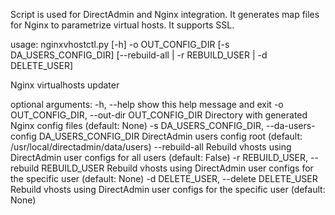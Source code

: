 Script is used for DirectAdmin and Nginx integration. It generates map files
for Nginx to parametrize virtual hosts. It supports SSL.

usage: nginxvhostctl.py [-h] -o OUT_CONFIG_DIR [-s DA_USERS_CONFIG_DIR]
[--rebuild-all | -r REBUILD_USER | -d DELETE_USER]

Nginx virtualhosts updater

optional arguments:
  -h, --help            show this help message and exit
  -o OUT_CONFIG_DIR, --out-dir OUT_CONFIG_DIR
                        Directory with generated Nginx config files (default:
                        None)
  -s DA_USERS_CONFIG_DIR, --da-users-config DA_USERS_CONFIG_DIR
                        DirectAdmin users config root (default:
                        /usr/local/directadmin/data/users)
  --rebuild-all         Rebuild vhosts using DirectAdmin user configs for all
                        users (default: False)
  -r REBUILD_USER, --rebuild REBUILD_USER
                        Rebuild vhosts using DirectAdmin user configs for the
                        specific user (default: None)
  -d DELETE_USER, --delete DELETE_USER
                        Rebuild vhosts using DirectAdmin user configs for the
                        specific user (default: None)
